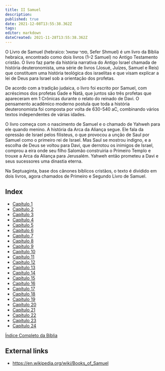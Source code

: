 ```yaml
---
title: II Samuel
description: 
published: true
date: 2021-12-08T13:55:38.362Z
tags: 
editor: markdown
dateCreated: 2021-11-28T13:55:38.362Z
---
```


O Livro de Samuel (hebraico: ספר שמואל, Sefer Shmuel) é um livro da Bíblia hebraica, encontrado como dois livros (1–2 Samuel) no Antigo Testamento cristão. O livro faz parte da história narrativa do Antigo Israel chamada de história deuteronomista, uma série de livros (Josué, Juízes, Samuel e Reis) que constituem uma história teológica dos israelitas e que visam explicar a lei de Deus para Israel sob a orientação dos profetas.

De acordo com a tradição judaica, o livro foi escrito por Samuel, com acréscimos dos profetas Gade e Natã, que juntos são três profetas que apareceram em 1 Crônicas durante o relato do reinado de Davi. O pensamento acadêmico moderno postula que toda a história deuteronomista foi composta por volta de 630-540 aC, combinando vários textos independentes de várias idades.

O livro começa com o nascimento de Samuel e o chamado de Yahweh para ele quando menino. A história da Arca da Aliança segue. Ele fala da opressão de Israel pelos filisteus, o que provocou a unção de Saul por Samuel como o primeiro rei de Israel. Mas Saul se mostrou indigno, e a escolha de Deus se voltou para Davi, que derrotou os inimigos de Israel, comprou a eira onde seu filho Salomão construiria o Primeiro Templo e trouxe a Arca da Aliança para Jerusalém. Yahweh então prometeu a Davi e seus sucessores uma dinastia eterna. 

Na Septuaginta, base dos cânones bíblicos cristãos, o texto é dividido em dois livros, agora chamados de Primeiro e Segundo Livro de Samuel.

## Index

- [Capítulo 1](/pt/Bible/2_Samuel/1)
- [Capítulo 2](/pt/Bible/2_Samuel/2)
- [Capítulo 3](/pt/Bible/2_Samuel/3)
- [Capítulo 4](/pt/Bible/2_Samuel/4)
- [Capítulo 5](/pt/Bible/2_Samuel/5)
- [Capítulo 6](/pt/Bible/2_Samuel/6)
- [Capítulo 7](/pt/Bible/2_Samuel/7)
- [Capítulo 8](/pt/Bible/2_Samuel/8)
- [Capítulo 9](/pt/Bible/2_Samuel/9)
- [Capítulo 10](/pt/Bible/2_Samuel/10)
- [Capítulo 11](/pt/Bible/2_Samuel/11)
- [Capítulo 12](/pt/Bible/2_Samuel/12)
- [Capítulo 13](/pt/Bible/2_Samuel/13)
- [Capítulo 14](/pt/Bible/2_Samuel/14)
- [Capítulo 15](/pt/Bible/2_Samuel/15)
- [Capítulo 16](/pt/Bible/2_Samuel/16)
- [Capítulo 17](/pt/Bible/2_Samuel/17)
- [Capítulo 18](/pt/Bible/2_Samuel/18)
- [Capítulo 19](/pt/Bible/2_Samuel/19)
- [Capítulo 20](/pt/Bible/2_Samuel/20)
- [Capítulo 21](/pt/Bible/2_Samuel/21)
- [Capítulo 22](/pt/Bible/2_Samuel/22)
- [Capítulo 23](/pt/Bible/2_Samuel/23)
- [Capítulo 24](/pt/Bible/2_Samuel/24)


[Índice Completo da Bíblia](/pt/index/bible)


## External links

- https://en.wikipedia.org/wiki/Books_of_Samuel